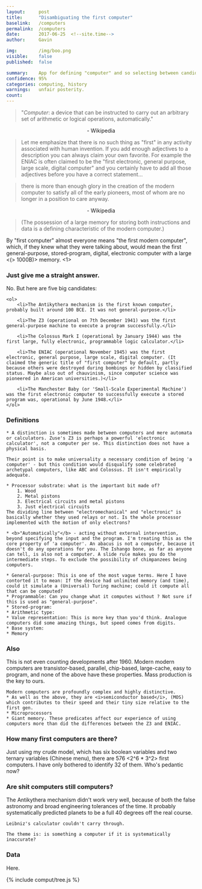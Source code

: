 ```yaml
---
layout:     post
title:      "Disambiguating the first computer"
baselink:   /computers
permalink:  /computers
date:       2017-06-25  <!--site.time-->
author:     Gavin

img:        /img/boo.png
visible:	false
published:	false

summary:    App for defining "computer" and so selecting between candidate first computers.
confidence:	95%
categories: computing, history
warnings:	unfair posterity.
count:		
---
```



> "*Computer*: a device that can be instructed to carry out an arbitrary set of arithmetic or logical operations, automatically."
<center>- Wikipedia</center>

> Let me emphasize that there is no such thing as "first" in any activity associated with human invention. If you add enough adjectives to a description you can always claim your own favorite. For example the ENIAC is often claimed to be the "first electronic, general purpose, large scale, digital computer" and you certainly have to add all those adjectives before you have a correct statement... 

> there is more than enough glory in the creation of the modern computer to satisfy all of the early pioneers, most of whom are no longer in a position to care anyway. 
<center>- Wikipedia</center>

> (The possession of a large memory for storing both instructions and data is a defining characteristic of the modern computer.)


By "first computer" almost everyone means "the first modern computer", which, if they knew what they were talking about, would mean the first general-purpose, stored-program, digital, electronic computer with a large <(> 1000B)> memory. <1>



<div class="accordion">
<h3>Just give me a straight answer.</h3>
<div>
	No. But here are five big candidates:
	
	<ol>
		<li>The Antikythera mechanism is the first known computer, probably built around 100 BCE. It was not general-purpose.</li>

		<li>The Z3 (operational on 7th December 1941) was the first general-purpose machine to execute a program successfully.</li>

		<li>The Colossus Mark I (operational by January 1944) was the first large, fully electronic, programmable logic calculator.</li>

		<li>The ENIAC (operational November 1945) was the first electronic, general purpose, large scale, digital computer. (It claimed the generic title of "first computer" by default, partly because others were destroyed during bombings or hidden by classified status. Maybe also out of chauvinism, since computer science was pioneered in American universities.)</li>

		<li>The Manchester Baby (or 'Small-Scale Experimental Machine') was the first electronic computer to successfully execute a stored program was, operational by June 1948.</li>
	</ol>
</div>
	
<h3>Definitions</h3>
<div>

	* A distinction is sometimes made between computers and mere automata or calculators. Zuse's Z3 is perhaps a powerful 'electronic calculator', not a computer per se. This distinction does not have a physical basis. 

	Their point is to make universality a necessary condition of being 'a computer' - but this condition would disqualify some celebrated archetypal computers, like ABC and Colossus. It isn't empirically adequate.

	* Processor substrate: what is the important bit made of? 
		1. Wood
		2. Metal pistons
		3. Electrical circuits and metal pistons
		3. Just electrical circuits
	The dividing line between "electromechanical" and "electronic" is basically whether they used relays or not. Is the whole processor implemented with the motion of only electrons?

	* <b>"Automatically"</b> - acting without external intervention, beyond specifying the input and the program. I'm treating this as the core property of 'a computer'. An abacus is not a computer, because it doesn't do any operations for you. The Ishango bone, as far as anyone can tell, is also not a computer. A slide rule makes you do the intermediate steps. To exclude the possibility of chimpanzees being computers.

	* General-purpose: This is one of the most vague terms. Here I have contorted it to mean: If the device had unlimited memory (and time), could it simulate a (Universal) Turing machine; could it compute all that can be computed? 
	* Programmable:	Can you change what it computes without ? Not sure if this is used as "general-purpose".
	* Stored-program:	
	* Arithmetic type:
	* Value representation: This is more key than you'd think. Analogue computers did some amazing things, but speed comes from digits.
	* Base system: 
	* Memory
</div>

<h3>Also</h3>
<div>
	This is not even counting developments after 1960. Modern modern computers are transistor-based, parallel, chip-based, large-cache, easy to program, and none of the above have these properties. Mass production is the key to ours.

	Modern computers are profoundly complex and highly distinctive. 
	* As well as the above, they are <i>semiconductor based</i>, (MOS) which contributes to their speed and their tiny size relative to the first gen. 
	* Microprocessors
	* Giant memory. These predicates affect our experience of using computers more than did the differences between the Z3 and ENIAC.

</div>
<h3>How many first computers are there?</h3>
<div>
	Just using my crude model, which has six boolean variables and two ternary variables (Chinese menu), there are 576 <2^6 * 3^2> first computers. I have only bothered to identify 32 of them. Who's pedantic now?
</div>
<h3>Are shit computers still computers?</h3>
<div>
	The Antikythera mechanism didn't work very well, because of both the false astronomy and broad engineering tolerances of the time. It probably systematically predicted planets to be a full 40 degrees off the real course.

	Leibniz's calculator couldn't carry through.

	The theme is: is something a computer if it is systematically inaccurate?
</div>
<h3>Data</h3>
<div>
	Here.
</div>


</div>




{%	include comput/tree.js		%}

